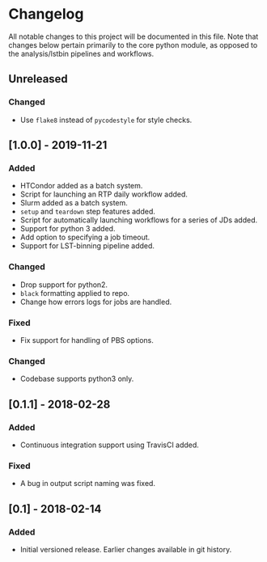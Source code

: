 # Changelog
All notable changes to this project will be documented in this file. Note that
changes below pertain primarily to the core python module, as opposed to the
analysis/lstbin pipelines and workflows.


## Unreleased

### Changed
- Use `flake8` instead of `pycodestyle` for style checks.


## [1.0.0] - 2019-11-21

### Added
- HTCondor added as a batch system.
- Script for launching an RTP daily workflow added.
- Slurm added as a batch system.
- `setup` and `teardown` step features added.
- Script for automatically launching workflows for a series of JDs added.
- Support for python 3 added.
- Add option to specifying a job timeout.
- Support for LST-binning pipeline added.

### Changed
- Drop support for python2.
- `black` formatting applied to repo.
- Change how errors logs for jobs are handled.

### Fixed
- Fix support for handling of PBS options.

### Changed
- Codebase supports python3 only.


## [0.1.1] - 2018-02-28

### Added
- Continuous integration support using TravisCI added.

### Fixed
- A bug in output script naming was fixed.

## [0.1] - 2018-02-14

### Added
- Initial versioned release. Earlier changes available in git history.
